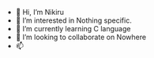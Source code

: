 - 👋 Hi, I’m Nikiru
- 👀 I’m interested in Nothing specific.
- 🌱 I’m currently learning C language
- 💞️ I’m looking to collaborate on Nowhere
- 📫 

<!---
Nikhil1qwer/Nikhil1qwer is a ✨ special ✨ repository because its `README.md` (this file) appears on your GitHub profile.
You can click the Preview link to take a look at your changes.
--->
